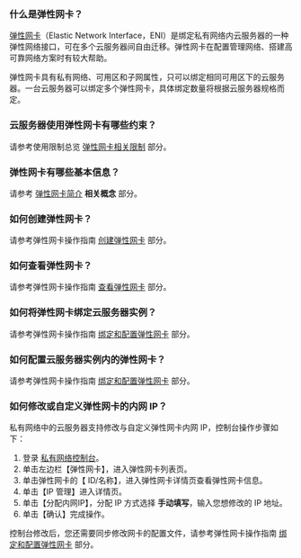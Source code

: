 ### 什么是弹性网卡？

[弹性网卡](/product/eni)（Elastic Network Interface，ENI）是绑定私有网络内云服务器的一种弹性网络接口，可在多个云服务器间自由迁移。弹性网卡在配置管理网络、搭建高可靠网络方案时有较大帮助。

弹性网卡具有私有网络、可用区和子网属性，只可以绑定相同可用区下的云服务器。一台云服务器可以绑定多个弹性网卡，具体绑定数量将根据云服务器规格而定。

### 云服务器使用弹性网卡有哪些约束？

请参考使用限制总览 [弹性网卡相关限制](/document/product/213/15379#.E7.BD.91.E5.8D.A1.E7.9B.B8.E5.85.B3.E9.99.90.E5.88.B6) 部分。

### 弹性网卡有哪些基本信息？

请参考 [弹性网卡简介](/document/product/213/6514) **相关概念** 部分。

### 如何创建弹性网卡？

请参考弹性网卡操作指南 [创建弹性网卡](/document/product/215/6513#.E5.88.9B.E5.BB.BA.E5.BC.B9.E6.80.A7.E7.BD.91.E5.8D.A1) 部分。

### 如何查看弹性网卡？

请参考弹性网卡操作指南 [查看弹性网卡](/document/product/215/6513#.E6.9F.A5.E7.9C.8B.E5.BC.B9.E6.80.A7.E7.BD.91.E5.8D.A1) 部分。

### 如何将弹性网卡绑定云服务器实例？

请参考弹性网卡操作指南 [绑定和配置弹性网卡](/document/product/215/6513#.E7.BB.91.E5.AE.9A.E5.92.8C.E9.85.8D.E7.BD.AE.E5.BC.B9.E6.80.A7.E7.BD.91.E5.8D.A1.EF.BC.88.E9.87.8D.E8.A6.81.EF.BC.89) 部分。

### 如何配置云服务器实例内的弹性网卡？

请参考弹性网卡操作指南 [绑定和配置弹性网卡](/document/product/215/6513#.E7.BB.91.E5.AE.9A.E5.92.8C.E9.85.8D.E7.BD.AE.E5.BC.B9.E6.80.A7.E7.BD.91.E5.8D.A1.EF.BC.88.E9.87.8D.E8.A6.81.EF.BC.89) 部分。

### 如何修改或自定义弹性网卡的内网 IP？

私有网络中的云服务器支持修改与自定义弹性网卡内网 IP，控制台操作步骤如下：

1. 登录 [私有网络控制台](http://console.tcecqpoc.fsphere.cn/vpc/vpc?rid=1)。
2. 单击左边栏【弹性网卡】，进入弹性网卡列表页。
3. 单击弹性网卡的【 ID/名称】，进入弹性网卡详情页查看弹性网卡信息。
4. 单击【IP 管理】进入详情页。
5. 单击【分配内网IP】，分配 IP 方式选择 **手动填写**，输入您想修改的 IP 地址。
6. 单击【确认】完成操作。

控制台修改后，您还需要同步修改网卡的配置文件，请参考弹性网卡操作指南 [绑定和配置弹性网卡](/document/product/215/6513#.E7.BB.91.E5.AE.9A.E5.92.8C.E9.85.8D.E7.BD.AE.E5.BC.B9.E6.80.A7.E7.BD.91.E5.8D.A1.EF.BC.88.E9.87.8D.E8.A6.81.EF.BC.89) 部分。